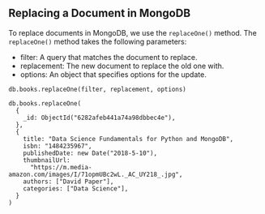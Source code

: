 ## Replacing a Document in MongoDB
To replace documents in MongoDB, we use the `replaceOne()` method. The `replaceOne()` method takes the following parameters:
- filter: A query that matches the document to replace.
- replacement: The new document to replace the old one with.
- options: An object that specifies options for the update.

```
db.books.replaceOne(filter, replacement, options)
```

```
db.books.replaceOne(
  {
    _id: ObjectId("6282afeb441a74a98dbbec4e"),
  },
  {
    title: "Data Science Fundamentals for Python and MongoDB",
    isbn: "1484235967",
    publishedDate: new Date("2018-5-10"),
    thumbnailUrl:
      "https://m.media-amazon.com/images/I/71opmUBc2wL._AC_UY218_.jpg",
    authors: ["David Paper"],
    categories: ["Data Science"],
  }
)
```
